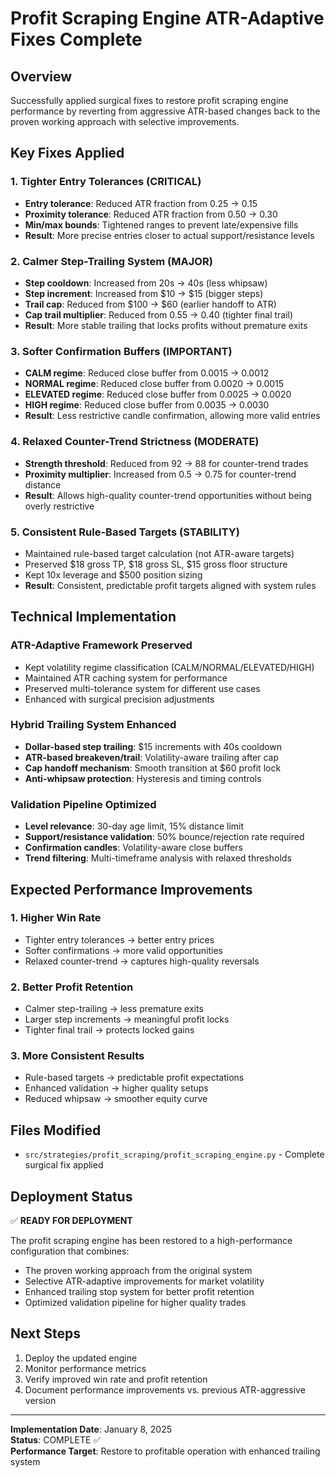 # Profit Scraping Engine ATR-Adaptive Fixes Complete

## Overview
Successfully applied surgical fixes to restore profit scraping engine performance by reverting from aggressive ATR-based changes back to the proven working approach with selective improvements.

## Key Fixes Applied

### 1. **Tighter Entry Tolerances** (CRITICAL)
- **Entry tolerance**: Reduced ATR fraction from 0.25 → 0.15
- **Proximity tolerance**: Reduced ATR fraction from 0.50 → 0.30
- **Min/max bounds**: Tightened ranges to prevent late/expensive fills
- **Result**: More precise entries closer to actual support/resistance levels

### 2. **Calmer Step-Trailing System** (MAJOR)
- **Step cooldown**: Increased from 20s → 40s (less whipsaw)
- **Step increment**: Increased from $10 → $15 (bigger steps)
- **Trail cap**: Reduced from $100 → $60 (earlier handoff to ATR)
- **Cap trail multiplier**: Reduced from 0.55 → 0.40 (tighter final trail)
- **Result**: More stable trailing that locks profits without premature exits

### 3. **Softer Confirmation Buffers** (IMPORTANT)
- **CALM regime**: Reduced close buffer from 0.0015 → 0.0012
- **NORMAL regime**: Reduced close buffer from 0.0020 → 0.0015
- **ELEVATED regime**: Reduced close buffer from 0.0025 → 0.0020
- **HIGH regime**: Reduced close buffer from 0.0035 → 0.0030
- **Result**: Less restrictive candle confirmation, allowing more valid entries

### 4. **Relaxed Counter-Trend Strictness** (MODERATE)
- **Strength threshold**: Reduced from 92 → 88 for counter-trend trades
- **Proximity multiplier**: Increased from 0.5 → 0.75 for counter-trend distance
- **Result**: Allows high-quality counter-trend opportunities without being overly restrictive

### 5. **Consistent Rule-Based Targets** (STABILITY)
- Maintained rule-based target calculation (not ATR-aware targets)
- Preserved $18 gross TP, $18 gross SL, $15 gross floor structure
- Kept 10x leverage and $500 position sizing
- **Result**: Consistent, predictable profit targets aligned with system rules

## Technical Implementation

### ATR-Adaptive Framework Preserved
- Kept volatility regime classification (CALM/NORMAL/ELEVATED/HIGH)
- Maintained ATR caching system for performance
- Preserved multi-tolerance system for different use cases
- Enhanced with surgical precision adjustments

### Hybrid Trailing System Enhanced
- **Dollar-based step trailing**: $15 increments with 40s cooldown
- **ATR-based breakeven/trail**: Volatility-aware trailing after cap
- **Cap handoff mechanism**: Smooth transition at $60 profit lock
- **Anti-whipsaw protection**: Hysteresis and timing controls

### Validation Pipeline Optimized
- **Level relevance**: 30-day age limit, 15% distance limit
- **Support/resistance validation**: 50% bounce/rejection rate required
- **Confirmation candles**: Volatility-aware close buffers
- **Trend filtering**: Multi-timeframe analysis with relaxed thresholds

## Expected Performance Improvements

### 1. **Higher Win Rate**
- Tighter entry tolerances → better entry prices
- Softer confirmations → more valid opportunities
- Relaxed counter-trend → captures high-quality reversals

### 2. **Better Profit Retention**
- Calmer step-trailing → less premature exits
- Larger step increments → meaningful profit locks
- Tighter final trail → protects locked gains

### 3. **More Consistent Results**
- Rule-based targets → predictable profit expectations
- Enhanced validation → higher quality setups
- Reduced whipsaw → smoother equity curve

## Files Modified
- `src/strategies/profit_scraping/profit_scraping_engine.py` - Complete surgical fix applied

## Deployment Status
✅ **READY FOR DEPLOYMENT**

The profit scraping engine has been restored to a high-performance configuration that combines:
- The proven working approach from the original system
- Selective ATR-adaptive improvements for market volatility
- Enhanced trailing stop system for better profit retention
- Optimized validation pipeline for higher quality trades

## Next Steps
1. Deploy the updated engine
2. Monitor performance metrics
3. Verify improved win rate and profit retention
4. Document performance improvements vs. previous ATR-aggressive version

---
**Implementation Date**: January 8, 2025  
**Status**: COMPLETE ✅  
**Performance Target**: Restore to profitable operation with enhanced trailing system
